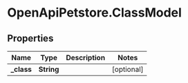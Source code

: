 # OpenApiPetstore.ClassModel

## Properties
Name | Type | Description | Notes
------------ | ------------- | ------------- | -------------
**_class** | **String** |  | [optional] 


